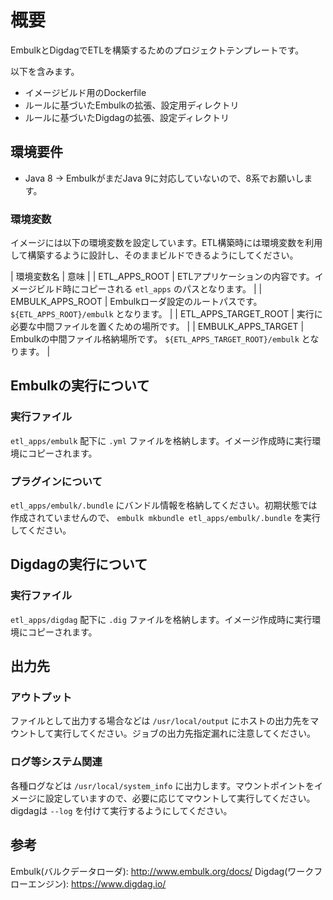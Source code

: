 # 概要

EmbulkとDigdagでETLを構築するためのプロジェクトテンプレートです。

以下を含みます。

* イメージビルド用のDockerfile
* ルールに基づいたEmbulkの拡張、設定用ディレクトリ
* ルールに基づいたDigdagの拡張、設定ディレクトリ

## 環境要件

* Java 8 -> EmbulkがまだJava 9に対応していないので、8系でお願いします。

### 環境変数

イメージには以下の環境変数を設定しています。ETL構築時には環境変数を利用して構築するように設計し、そのままビルドできるようにしてください。

| 環境変数名 | 意味 |
| ETL_APPS_ROOT | ETLアプリケーションの内容です。イメージビルド時にコピーされる `etl_apps` のパスとなります。 |
| EMBULK_APPS_ROOT | Embulkローダ設定のルートパスです。 `${ETL_APPS_ROOT}/embulk` となります。 |
| ETL_APPS_TARGET_ROOT | 実行に必要な中間ファイルを置くための場所です。 |
| EMBULK_APPS_TARGET | Embulkの中間ファイル格納場所です。 `${ETL_APPS_TARGET_ROOT}/embulk` となります。 |

## Embulkの実行について

### 実行ファイル

`etl_apps/embulk` 配下に `.yml` ファイルを格納します。イメージ作成時に実行環境にコピーされます。

### プラグインについて

`etl_apps/embulk/.bundle` にバンドル情報を格納してください。初期状態では作成されていませんので、 `embulk mkbundle etl_apps/embulk/.bundle` を実行してください。

## Digdagの実行について

### 実行ファイル

`etl_apps/digdag` 配下に `.dig` ファイルを格納します。イメージ作成時に実行環境にコピーされます。

## 出力先

### アウトプット

ファイルとして出力する場合などは `/usr/local/output` にホストの出力先をマウントして実行してください。ジョブの出力先指定漏れに注意してください。

### ログ等システム関連

各種ログなどは `/usr/local/system_info` に出力します。マウントポイントをイメージに設定していますので、必要に応じてマウントして実行してください。digdagは `--log` を付けて実行するようにしてください。

## 参考

Embulk(バルクデータローダ): http://www.embulk.org/docs/
Digdag(ワークフローエンジン): https://www.digdag.io/